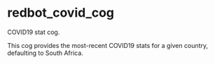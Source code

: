 # redbot_covid_cog
COVID19 stat cog.

This cog provides the most-recent COVID19 stats for a given country, defaulting to South Africa.